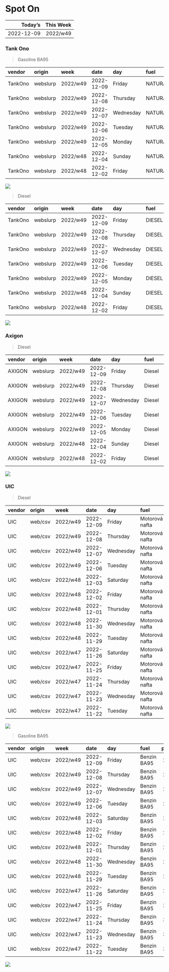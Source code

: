 Spot On
================

|    Today’s | This Week |
|-----------:|----------:|
| 2022-12-09 |  2022/w49 |

### Tank Ono

> Gasoline BA95

| vendor  | origin   | week     | date       | day       | fuel      | price | PriceVAT |
|:--------|:---------|:---------|:-----------|:----------|:----------|------:|---------:|
| TankOno | webslurp | 2022/w49 | 2022-12-09 | Friday    | NATURAL95 | 28.84 |     34.9 |
| TankOno | webslurp | 2022/w49 | 2022-12-08 | Thursday  | NATURAL95 | 28.84 |     34.9 |
| TankOno | webslurp | 2022/w49 | 2022-12-07 | Wednesday | NATURAL95 | 29.67 |     35.9 |
| TankOno | webslurp | 2022/w49 | 2022-12-06 | Tuesday   | NATURAL95 | 29.67 |     35.9 |
| TankOno | webslurp | 2022/w49 | 2022-12-05 | Monday    | NATURAL95 | 29.67 |     35.9 |
| TankOno | webslurp | 2022/w48 | 2022-12-04 | Sunday    | NATURAL95 | 29.67 |     35.9 |
| TankOno | webslurp | 2022/w48 | 2022-12-02 | Friday    | NATURAL95 | 29.67 |     35.9 |

<img src="SpotOn_files/figure-gfm/tono-ba95-1.png" style="display: block; margin: auto auto auto 0;" />

> Diesel

| vendor  | origin   | week     | date       | day       | fuel   | price | PriceVAT |
|:--------|:---------|:---------|:-----------|:----------|:-------|------:|---------:|
| TankOno | webslurp | 2022/w49 | 2022-12-09 | Friday    | DIESEL | 30.50 |     36.9 |
| TankOno | webslurp | 2022/w49 | 2022-12-08 | Thursday  | DIESEL | 30.50 |     36.9 |
| TankOno | webslurp | 2022/w49 | 2022-12-07 | Wednesday | DIESEL | 31.32 |     37.9 |
| TankOno | webslurp | 2022/w49 | 2022-12-06 | Tuesday   | DIESEL | 31.32 |     37.9 |
| TankOno | webslurp | 2022/w49 | 2022-12-05 | Monday    | DIESEL | 31.32 |     37.9 |
| TankOno | webslurp | 2022/w48 | 2022-12-04 | Sunday    | DIESEL | 31.32 |     37.9 |
| TankOno | webslurp | 2022/w48 | 2022-12-02 | Friday    | DIESEL | 31.32 |     37.9 |

<img src="SpotOn_files/figure-gfm/tono-diesel-1.png" style="display: block; margin: auto auto auto 0;" />

### Axigon

> Diesel

| vendor | origin   | week     | date       | day       | fuel   | price | PriceVAT |
|:-------|:---------|:---------|:-----------|:----------|:-------|------:|---------:|
| AXIGON | webslurp | 2022/w49 | 2022-12-09 | Friday    | Diesel |  31.6 |     38.3 |
| AXIGON | webslurp | 2022/w49 | 2022-12-08 | Thursday  | Diesel |  31.6 |     38.3 |
| AXIGON | webslurp | 2022/w49 | 2022-12-07 | Wednesday | Diesel |  32.1 |     38.8 |
| AXIGON | webslurp | 2022/w49 | 2022-12-06 | Tuesday   | Diesel |  32.1 |     38.8 |
| AXIGON | webslurp | 2022/w49 | 2022-12-05 | Monday    | Diesel |  32.6 |     39.5 |
| AXIGON | webslurp | 2022/w48 | 2022-12-04 | Sunday    | Diesel |  32.6 |     39.5 |
| AXIGON | webslurp | 2022/w48 | 2022-12-02 | Friday    | Diesel |  32.6 |     39.5 |

<img src="SpotOn_files/figure-gfm/axigon-diesel-1.png" style="display: block; margin: auto auto auto 0;" />

### UIC

> Diesel

| vendor | origin  | week     | date       | day       | fuel           | price | priceVAT |
|:-------|:--------|:---------|:-----------|:----------|:---------------|------:|---------:|
| UIC    | web/csv | 2022/w49 | 2022-12-09 | Friday    | Motorová nafta |  28.0 |     33.9 |
| UIC    | web/csv | 2022/w49 | 2022-12-08 | Thursday  | Motorová nafta |  28.5 |     34.5 |
| UIC    | web/csv | 2022/w49 | 2022-12-07 | Wednesday | Motorová nafta |  29.2 |     35.3 |
| UIC    | web/csv | 2022/w49 | 2022-12-06 | Tuesday   | Motorová nafta |  30.0 |     36.3 |
| UIC    | web/csv | 2022/w48 | 2022-12-03 | Saturday  | Motorová nafta |  30.3 |     36.7 |
| UIC    | web/csv | 2022/w48 | 2022-12-02 | Friday    | Motorová nafta |  30.6 |     37.0 |
| UIC    | web/csv | 2022/w48 | 2022-12-01 | Thursday  | Motorová nafta |  30.7 |     37.1 |
| UIC    | web/csv | 2022/w48 | 2022-11-30 | Wednesday | Motorová nafta |  30.4 |     36.8 |
| UIC    | web/csv | 2022/w48 | 2022-11-29 | Tuesday   | Motorová nafta |  30.5 |     36.9 |
| UIC    | web/csv | 2022/w47 | 2022-11-26 | Saturday  | Motorová nafta |  30.8 |     37.3 |
| UIC    | web/csv | 2022/w47 | 2022-11-25 | Friday    | Motorová nafta |  31.0 |     37.5 |
| UIC    | web/csv | 2022/w47 | 2022-11-24 | Thursday  | Motorová nafta |  31.2 |     37.8 |
| UIC    | web/csv | 2022/w47 | 2022-11-23 | Wednesday | Motorová nafta |  31.4 |     38.0 |
| UIC    | web/csv | 2022/w47 | 2022-11-22 | Tuesday   | Motorová nafta |  31.4 |     38.0 |

<img src="SpotOn_files/figure-gfm/uic-diesel-1.png" style="display: block; margin: auto auto auto 0;" />

> Gasoline BA95

| vendor | origin  | week     | date       | day       | fuel        | price | priceVAT |
|:-------|:--------|:---------|:-----------|:----------|:------------|------:|---------:|
| UIC    | web/csv | 2022/w49 | 2022-12-09 | Friday    | Benzin BA95 |  27.3 |     33.0 |
| UIC    | web/csv | 2022/w49 | 2022-12-08 | Thursday  | Benzin BA95 |  27.8 |     33.6 |
| UIC    | web/csv | 2022/w49 | 2022-12-07 | Wednesday | Benzin BA95 |  28.4 |     34.4 |
| UIC    | web/csv | 2022/w49 | 2022-12-06 | Tuesday   | Benzin BA95 |  28.8 |     34.8 |
| UIC    | web/csv | 2022/w48 | 2022-12-03 | Saturday  | Benzin BA95 |  29.1 |     35.2 |
| UIC    | web/csv | 2022/w48 | 2022-12-02 | Friday    | Benzin BA95 |  29.2 |     35.3 |
| UIC    | web/csv | 2022/w48 | 2022-12-01 | Thursday  | Benzin BA95 |  29.4 |     35.6 |
| UIC    | web/csv | 2022/w48 | 2022-11-30 | Wednesday | Benzin BA95 |  29.0 |     35.1 |
| UIC    | web/csv | 2022/w48 | 2022-11-29 | Tuesday   | Benzin BA95 |  29.2 |     35.3 |
| UIC    | web/csv | 2022/w47 | 2022-11-26 | Saturday  | Benzin BA95 |  29.5 |     35.7 |
| UIC    | web/csv | 2022/w47 | 2022-11-25 | Friday    | Benzin BA95 |  29.8 |     36.1 |
| UIC    | web/csv | 2022/w47 | 2022-11-24 | Thursday  | Benzin BA95 |  30.0 |     36.3 |
| UIC    | web/csv | 2022/w47 | 2022-11-23 | Wednesday | Benzin BA95 |  30.2 |     36.5 |
| UIC    | web/csv | 2022/w47 | 2022-11-22 | Tuesday   | Benzin BA95 |  30.4 |     36.8 |

<img src="SpotOn_files/figure-gfm/uic-ba95-1.png" style="display: block; margin: auto auto auto 0;" />
